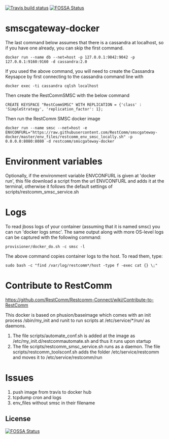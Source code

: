 [![Travis build status](https://travis-ci.org/RestComm/smscgateway-docker.png?branch=master)](https://travis-ci.org/RestComm/smscgateway-docker)
[![FOSSA Status](https://app.fossa.io/api/projects/git%2Bhttps%3A%2F%2Fgithub.com%2FRestComm%2Fsmscgateway-docker.svg?type=shield)](https://app.fossa.io/projects/git%2Bhttps%3A%2F%2Fgithub.com%2FRestComm%2Fsmscgateway-docker?ref=badge_shield)

# smscgateway-docker

The last command below assumes that there is a cassandra at localhost, so if you have one already, you can skip the first command.

`docker run --name db --net=host -p 127.0.0.1:9042:9042 -p 127.0.0.1:9160:9160 -d cassandra:2.0`

If you used the above command, you will need to create the Cassandra Keysapce by first connecting to the cassandra command line with

`docker exec -ti cassandra cqlsh localhost`

Then create the RestCommSMSC with the below command

`CREATE KEYSPACE "RestCommSMSC" WITH REPLICATION = {'class' : 'SimpleStrategy', 'replication_factor': 1};`

Then run the RestComm SMSC docker image

`docker run --name smsc --net=host -e ENVCONFURL="https://raw.githubusercontent.com/RestComm/smscgateway-docker/master/env_files/restcomm_env_smsc_locally.sh" -p 0.0.0.0:8080:8080 -d restcomm/smscgateway-docker`

# Environment variables

Optionally, if the environment variable ENVCONFURL is given at 'docker run', this file download a script from the url ENVCONFURL and adds it at the terminal, otherwise it follows the default settings of scripts/restcomm_smsc_service.sh

# Logs

To read jboss logs of your container (assuming that it is named smsc) you can run 'docker logs smsc'. The same output along with more OS-level logs can be captured with the following command:

```
provisioner/docker_do.sh -c smsc -l
```


The above command copies container logs to the host. To read them, type:

```
sudo bash -c "find /var/log/restcomm*/host -type f -exec cat {} \;"
```


# Contribute to RestComm

https://github.com/RestComm/Restcomm-Connect/wiki/Contribute-to-RestComm

This docker is based on phusion/baseimage which comes with an init process /sbin/my_init and runit to run scripts at /etc/service/*/run/ as daemons.

1. The file scripts/automate_conf.sh is added at the image as /etc/my_init.d/restcommautomate.sh and thus it runs upon startup
2. The file scripts/restcomm_smsc_service.sh runs as a daemon. The file scripts/restcomm_toolsconf.sh adds the folder /etc/service/restcomm and moves it to /etc/service/restcomm/run

# Issues

1. push image from travis to docker hub
2. tcpdump cron and logs
3. env_files without smsc in their filename



## License
[![FOSSA Status](https://app.fossa.io/api/projects/git%2Bhttps%3A%2F%2Fgithub.com%2FRestComm%2Fsmscgateway-docker.svg?type=large)](https://app.fossa.io/projects/git%2Bhttps%3A%2F%2Fgithub.com%2FRestComm%2Fsmscgateway-docker?ref=badge_large)